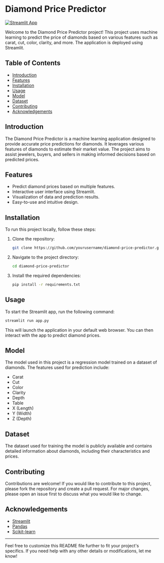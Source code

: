 # Diamond Price Predictor

[![Streamlit App](https://img.shields.io/badge/Streamlit-Diamond--Price--Predictor-blue)](https://diamond-price-predictor-harsh6200.streamlit.app/)

Welcome to the Diamond Price Predictor project! This project uses machine learning to predict the price of diamonds based on various features such as carat, cut, color, clarity, and more. The application is deployed using Streamlit.

## Table of Contents

- [Introduction](#introduction)
- [Features](#features)
- [Installation](#installation)
- [Usage](#usage)
- [Model](#model)
- [Dataset](#dataset)
- [Contributing](#contributing)
- [Acknowledgements](#acknowledgements)

## Introduction

The Diamond Price Predictor is a machine learning application designed to provide accurate price predictions for diamonds. It leverages various features of diamonds to estimate their market value. The project aims to assist jewelers, buyers, and sellers in making informed decisions based on predicted prices.

## Features

- Predict diamond prices based on multiple features.
- Interactive user interface using Streamlit.
- Visualization of data and prediction results.
- Easy-to-use and intuitive design.

## Installation

To run this project locally, follow these steps:

1. Clone the repository:
    ```bash
    git clone https://github.com/yourusername/diamond-price-predictor.git
    ```
2. Navigate to the project directory:
    ```bash
    cd diamond-price-predictor
    ```
3. Install the required dependencies:
    ```bash
    pip install -r requirements.txt
    ```

## Usage

To start the Streamlit app, run the following command:
```bash
streamlit run app.py
```
This will launch the application in your default web browser. You can then interact with the app to predict diamond prices.

## Model

The model used in this project is a regression model trained on a dataset of diamonds. The features used for prediction include:

- Carat
- Cut
- Color
- Clarity
- Depth
- Table
- X (Length)
- Y (Width)
- Z (Depth)

## Dataset

The dataset used for training the model is publicly available and contains detailed information about diamonds, including their characteristics and prices.

## Contributing

Contributions are welcome! If you would like to contribute to this project, please fork the repository and create a pull request. For major changes, please open an issue first to discuss what you would like to change.

## Acknowledgements

- [Streamlit](https://www.streamlit.io/)
- [Pandas](https://pandas.pydata.org/)
- [Scikit-learn](https://scikit-learn.org/)

---

Feel free to customize this README file further to fit your project's specifics. If you need help with any other details or modifications, let me know!
